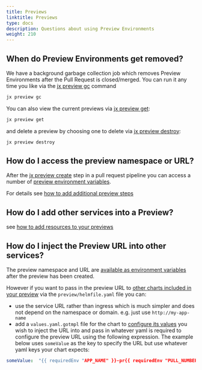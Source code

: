 ```yaml
---
title: Previews
linktitle: Previews
type: docs
description: Questions about using Preview Environments
weight: 210
---
```


## When do Preview Environments get removed?

We have a background garbage collection job which removes Preview Environments after the Pull Request is closed/merged. You can run it any time you like via the [jx preview gc](/v3/develop/reference/jx/preview/gc/) command

```sh
jx preview gc
```

You can also view the current previews via  [jx preview get](/v3/develop/reference/jx/preview/get/):

```sh
jx preview get
```


and delete a preview by choosing one to delete via [jx preview destroy](/v3/develop/reference/jx/preview/destroy/):

```sh
jx preview destroy
```

## How do I access the preview namespace or URL?
             
After the [jx preview create](/v3/develop/reference/jx/preview/create) step in a pull request pipeline you can access a number of [preview environment variables](/v3/develop/environments/preview/#environment-variables).

For details see [how to add additional preview steps](/v3/develop/environments/preview/#additional-preview-steps)


## How do I add other services into a Preview?

see [how to add resources to your previews](/v3/develop/environments/preview/#adding-more-resources)

## How do I inject the Preview URL into other services?

The preview namespace and URL are [available as environment variables](/v3/develop/environments/preview/#environment-variables) after the preview has been created.

However if you want to pass in the preview URL to [other charts included in your preview](/v3/develop/environments/preview/#adding-more-resources) via the `preview/helmfile.yaml` file you can:

* use the service URL rather than ingress which is much simpler and does not depend on the namespace or domain. e.g. just use `http://my-app-name`
* add a `values.yaml.gotmpl` file for the chart to [configure its values](/v3/develop/apps/#customising-charts) you wish to inject the URL into and pass in whatever yaml is required to configure the preview URL using the following expression. The example below uses `someValue` as the key to specify the URL but use whatever yaml keys your chart expects: 

```yaml 
someValue:  "{{ requiredEnv "APP_NAME" }}-pr{{ requiredEnv "PULL_NUMBER" }}.{{ .Values.jxRequirements.ingress.domain }}"
```
